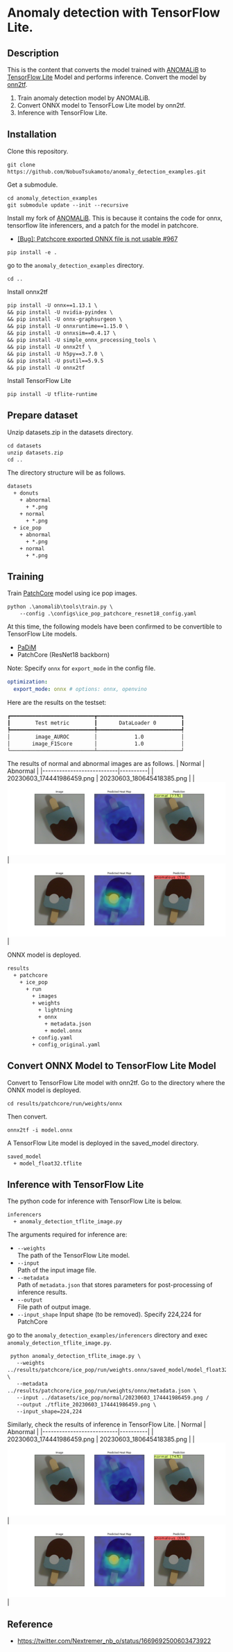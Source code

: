 # Anomaly detection with TensorFlow Lite.

## Description

This is the content that converts the model trained with [ANOMALiB](https://github.com/openvinotoolkit/anomalib) to [TensorFlow Lite](https://www.tensorflow.org/lite) Model and performs inference.
Convert the model by [onn2tf](https://github.com/PINTO0309/onnx2tf).

1. Train anomaly detection model by ANOMALiB.
2. Convert ONNX model to TensorFLow Lite model by onn2tf.
3. Inference with TensorFlow Lite.

## Installation

Clone this repository.
```Shell
git clone https://github.com/NobuoTsukamoto/anomaly_detection_examples.git
```

Get a submodule.
```Shell
cd anomaly_detection_examples
git submodule update --init --recursive
```

Install my fork of [ANOMALiB](https://github.com/NobuoTsukamoto/anomalib).
This is because it contains the code for onnx, tensorflow lite inferencers, and a patch for the model in patchcore.
- [[Bug]: Patchcore exported ONNX file is not usable #967](https://github.com/openvinotoolkit/anomalib/issues/967)

```Shell
pip install -e .
```

go to the `anomaly_detection_examples` directory.
```Shell
cd ..
```

Install onnx2tf
```Shell
pip install -U onnx==1.13.1 \
&& pip install -U nvidia-pyindex \
&& pip install -U onnx-graphsurgeon \
&& pip install -U onnxruntime==1.15.0 \
&& pip install -U onnxsim==0.4.17 \
&& pip install -U simple_onnx_processing_tools \
&& pip install -U onnx2tf \
&& pip install -U h5py==3.7.0 \
&& pip install -U psutil==5.9.5
&& pip install -U onnx2tf
```
Install TensorFlow Lite
```Shell
pip install -U tflite-runtime
```

## Prepare dataset

Unzip datasets.zip in the datasets directory.
```Shell
cd datasets
unzip datasets.zip
cd ..
```

The directory structure will be as follows.
```
datasets
  + donuts
    + abnormal
      + *.png
    + normal
      + *.png
  + ice_pop
    + abnormal
      + *.png
    + normal
      + *.png
```

## Training

Train [PatchCore](https://github.com/openvinotoolkit/anomalib/tree/main/src/anomalib/models/patchcore) model using ice pop images.

```Shell
python .\anomalib\tools\train.py \
    --config .\configs\ice_pop_patchcore_resnet18_config.yaml
```

At this time, the following models have been confirmed to be convertible to 
TensorFlow Lite models.
- [PaDiM](https://github.com/openvinotoolkit/anomalib/tree/main/src/anomalib/models/padim)
- PatchCore (ResNet18 backborn)

Note:
Specify `onnx` for `export_mode` in the config file.
```YAML
optimization:
  export_mode: onnx # options: onnx, openvino
```

Here are the results on the testset:
```Shell
┏━━━━━━━━━━━━━━━━━━━━━━━━━━━┳━━━━━━━━━━━━━━━━━━━━━━━━━━━┓
┃        Test metric        ┃       DataLoader 0        ┃
┡━━━━━━━━━━━━━━━━━━━━━━━━━━━╇━━━━━━━━━━━━━━━━━━━━━━━━━━━┩
│        image_AUROC        │            1.0            │
│       image_F1Score       │            1.0            │
└───────────────────────────┴───────────────────────────┘
```

The results of normal and abnormal images are as follows.
| Normal                    | Abnormal |
|---------------------------|----------|
| 20230603_174441986459.png | 20230603_180645418385.png |
| ![](./images/20230603_174441986459.png) | ![](./images/20230603_180645418385.png) |


ONNX model is deployed.
```
results
  + patchcore
    + ice_pop
      + run
        + images
        + weights
          + lightning
          + onnx
            + metadata.json
            + model.onnx
        + config.yaml
        + config_original.yaml
```

## Convert ONNX Model to TensorFlow Lite Model

Convert to TensorFlow Lite model with onn2tf.
Go to the directory where the ONNX model is deployed.
```Shell
cd results/patchcore/run/weights/onnx
```
Then convert.
```Shell
onnx2tf -i model.onnx
```

A TensorFlow Lite model is deployed in the saved_model directory.
```
saved_model
  + model_float32.tflite
```

## Inference with TensorFlow Lite

The python code for inference with TensorFlow Lite is below.
```
inferencers
  + anomaly_detection_tflite_image.py
```

The arguments required for inference are:
- `--weights`  
  The path of the TensorFlow Lite model.  
- `--input`  
  Path of the input image file.
- `--metadata`  
  Path of `metadata.json` that stores parameters for post-processing of inference results.
- `--output`  
  File path of output image.
- `--input_shape`
  Input shape (to be removed). Specify 224,224 for PatchCore

go to the `anomaly_detection_examples/inferencers` directory and exec `anomaly_detection_tflite_image.py`.
```Shell
 python anomaly_detection_tflite_image.py \
   --weights ../results/patchcore/ice_pop/run/weights.onnx/saved_model/model_float32.tflite \
   --metadata ../results/patchcore/ice_pop/run/weights/onnx/metadata.json \
   --input ../datasets/ice_pop/normal/20230603_174441986459.png /
   --output ./tflite_20230603_174441986459.png \
   --input_shape=224,224
```

Similarly, check the results of inference in TensorFlow Lite.
| Normal                    | Abnormal |
|---------------------------|----------|
| 20230603_174441986459.png | 20230603_180645418385.png |
| ![](./images/tflite_20230603_174441986459.png) | ![](./images/tflite_20230603_180645418385.png) |


## Reference
- https://twitter.com/Nextremer_nb_o/status/1669692500603473922